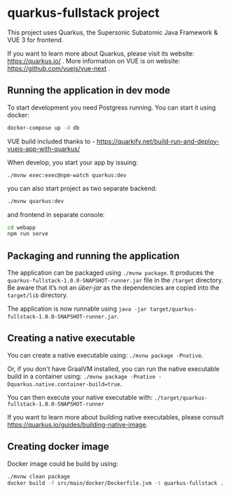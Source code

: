 # quarkus-fullstack project

This project uses Quarkus, the Supersonic Subatomic Java Framework & VUE 3 for frontend.

If you want to learn more about Quarkus, please visit its website: https://quarkus.io/ .
More information on VUE is on website: https://github.com/vuejs/vue-next .

## Running the application in dev mode

To start development you need Postgress running. You can start it using docker:

```bash
docker-compose up -d db
```

VUE build included thanks to - https://quarkify.net/build-run-and-deploy-vuejs-app-with-quarkus/

When develop, you start your app by issuing:

```
./mvnw exec:exec@npm-watch quarkus:dev
```

you can also start project as two separate backend:

```bash
./mvnw quarkus:dev
```

and frontend in separate console:

```bash
cd webapp
npm run serve
```

## Packaging and running the application

The application can be packaged using `./mvnw package`.
It produces the `quarkus-fullstack-1.0.0-SNAPSHOT-runner.jar` file in the `/target` directory.
Be aware that it’s not an _über-jar_ as the dependencies are copied into the `target/lib` directory.

The application is now runnable using `java -jar target/quarkus-fullstack-1.0.0-SNAPSHOT-runner.jar`.

## Creating a native executable

You can create a native executable using: `./mvnw package -Pnative`.

Or, if you don't have GraalVM installed, you can run the native executable build in a container using: `./mvnw package -Pnative -Dquarkus.native.container-build=true`.

You can then execute your native executable with: `./target/quarkus-fullstack-1.0.0-SNAPSHOT-runner`

If you want to learn more about building native executables, please consult https://quarkus.io/guides/building-native-image.

## Creating docker image

Docker image could be build by using:

```bash
./mvnw clean package
docker build -f src/main/docker/Dockerfile.jvm -t quarkus-fullstack .
```
